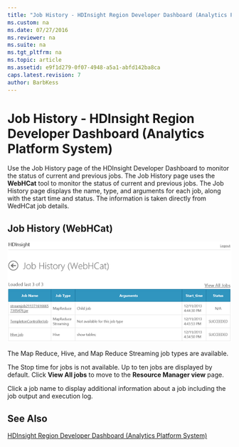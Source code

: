 ```yaml
---
title: "Job History - HDInsight Region Developer Dashboard (Analytics Platform System)"
ms.custom: na
ms.date: 07/27/2016
ms.reviewer: na
ms.suite: na
ms.tgt_pltfrm: na
ms.topic: article
ms.assetid: e9f1d279-0f07-4948-a5a1-abfd142ba8ca
caps.latest.revision: 7
author: BarbKess
---
```

# Job History - HDInsight Region Developer Dashboard (Analytics Platform System)
Use the Job History page of the HDInsight Developer Dashboard to monitor the status of current and previous jobs. The Job History page uses the **WebHCat** tool to monitor the status of current and previous jobs. The Job History page displays the name, type, and arguments for each job, along with the start time and status. The information is taken directly from WedHCat job details.  
  
## Job History (WebHCat)  
![APS HDI Developer Dashboard Job History](../hdinsight/media/APS_HDI_DevDashboard_JobHistory.png "APS_HDI_DevDashboard_JobHistory")  
  
The Map Reduce, Hive, and Map Reduce Streaming job types are available.  
  
The Stop time for jobs is not available. Up to ten jobs are displayed by default. Click **View All jobs** to move to the **Resource Manager view** page.  
  
Click a job name to display additional information about a job including the job output and execution log.  
  
## See Also  
[HDInsight Region Developer Dashboard &#40;Analytics Platform System&#41;](../hdinsight/hdinsight-region-developer-dashboard-analytics-platform-system.md)  
  
